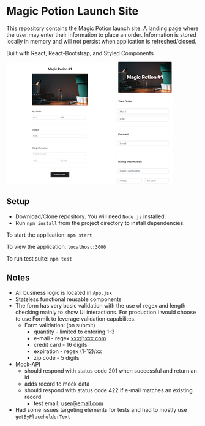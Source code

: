 # Magic Potion Launch Site

This repository contains the Magic Potion launch site.  A landing page where the user may enter their information to place an order. Information is stored locally in memory and will not persist when application is refreshed/closed.

Built with React, React-Bootstrap, and Styled Components

![Desktop View](docs/page.png)
![Mobile View](docs/mobile.png)
## Setup
* Download/Clone repository. You will need `Node.js` installed.
* Run `npm install` from the project directory to install dependencies.

To start the application: 
`npm start`

To view the application:
`localhost:3000`

To run test suite: 
`npm test`

## Notes
* All business logic is located in `App.jsx`
* Stateless functional reusable components
* The form has very basic validation with the use of regex and length checking mainly to show UI interactions.  For production I would choose to use Formik to leverage validation capabilites.
  * Form validation: (on submit)
    * quantity - limited to entering 1-3
    * e-mail - regex xxx@xxx.com
    * credit card - 16 digits
    * expiration - regex (1-12)/xx
    * zip code - 5 digits
* Mock-API
  * should respond with status code 201 when successful and return an id
  * adds record to mock data
  * should respond with status code 422 if e-mail matches an existing record
    * test email: user@email.com
* Had some issues targeting elements for tests and had to mostly use `getByPlaceholderText`